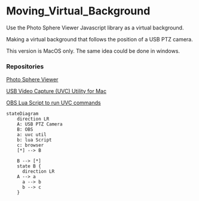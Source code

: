 # Moving_Virtual_Background
Use the Photo Sphere Viewer Javascript library as a virtual background.  

Making a virtual background that follows the position of a USB PTZ camera.  

This version is MacOS only.  The same idea could be done in windows.  

### Repositories 

[Photo Sphere Viewer](https://photo-sphere-viewer.js.org/)

[USB Video Capture (UVC) Utility for Mac](https://github.com/jtfrey/uvc-util)

[OBS Lua Script to run UVC commands](https://github.com/marklagendijk/obs-scene-execute-command-script)

```mermaid
stateDiagram
    direction LR
    A: USB PTZ Camera
    B: OBS
    a: uvc util
    b: lua Script
    c: browser
    [*] --> B
    
    B --> [*]
    state B {
      direction LR
    A --> a
      a --> b
      b --> c
    }
```
